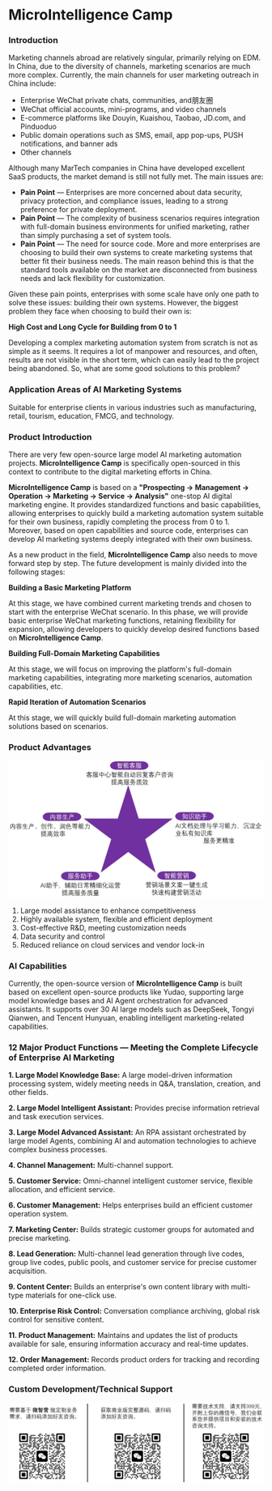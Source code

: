 # MicroIntelligence Camp

### Introduction
Marketing channels abroad are relatively singular, primarily relying on EDM. In China, due to the diversity of channels, marketing scenarios are much more complex. Currently, the main channels for user marketing outreach in China include:

- Enterprise WeChat private chats, communities, and朋友圈
- WeChat official accounts, mini-programs, and video channels
- E-commerce platforms like Douyin, Kuaishou, Taobao, JD.com, and Pinduoduo
- Public domain operations such as SMS, email, app pop-ups, PUSH notifications, and banner ads
- Other channels

Although many MarTech companies in China have developed excellent SaaS products, the market demand is still not fully met. The main issues are:

- **Pain Point** — Enterprises are more concerned about data security, privacy protection, and compliance issues, leading to a strong preference for private deployment.
- **Pain Point** — The complexity of business scenarios requires integration with full-domain business environments for unified marketing, rather than simply purchasing a set of system tools.
- **Pain Point** — The need for source code. More and more enterprises are choosing to build their own systems to create marketing systems that better fit their business needs. The main reason behind this is that the standard tools available on the market are disconnected from business needs and lack flexibility for customization.

Given these pain points, enterprises with some scale have only one path to solve these issues: building their own systems. However, the biggest problem they face when choosing to build their own is:

**High Cost and Long Cycle for Building from 0 to 1**

Developing a complex marketing automation system from scratch is not as simple as it seems. It requires a lot of manpower and resources, and often, results are not visible in the short term, which can easily lead to the project being abandoned. So, what are some good solutions to this problem?

### Application Areas of AI Marketing Systems

Suitable for enterprise clients in various industries such as manufacturing, retail, tourism, education, FMCG, and technology.

### Product Introduction
There are very few open-source large model AI marketing automation projects. **MicroIntelligence Camp** is specifically open-sourced in this context to contribute to the digital marketing efforts in China.

**MicroIntelligence Camp** is based on a **"Prospecting -> Management -> Operation -> Marketing -> Service -> Analysis"** one-stop AI digital marketing engine. It provides standardized functions and basic capabilities, allowing enterprises to quickly build a marketing automation system suitable for their own business, rapidly completing the process from 0 to 1. Moreover, based on open capabilities and source code, enterprises can develop AI marketing systems deeply integrated with their own business.

As a new product in the field, **MicroIntelligence Camp** also needs to move forward step by step. The future development is mainly divided into the following stages:

**Building a Basic Marketing Platform**

At this stage, we have combined current marketing trends and chosen to start with the enterprise WeChat scenario. In this phase, we will provide basic enterprise WeChat marketing functions, retaining flexibility for expansion, allowing developers to quickly develop desired functions based on **MicroIntelligence Camp**.

**Building Full-Domain Marketing Capabilities**

At this stage, we will focus on improving the platform's full-domain marketing capabilities, integrating more marketing scenarios, automation capabilities, etc.

**Rapid Iteration of Automation Scenarios**

At this stage, we will quickly build full-domain marketing automation solutions based on scenarios.

### Product Advantages

![Description](./docs/20250321150727.png)

1. Large model assistance to enhance competitiveness
2. Highly available system, flexible and efficient deployment
3. Cost-effective R&D, meeting customization needs
4. Data security and control
5. Reduced reliance on cloud services and vendor lock-in

### AI Capabilities

Currently, the open-source version of **MicroIntelligence Camp** is built based on excellent open-source products like Yudao, supporting large model knowledge bases and AI Agent orchestration for advanced assistants. It supports over 30 AI large models such as DeepSeek, Tongyi Qianwen, and Tencent Hunyuan, enabling intelligent marketing-related capabilities.

### 12 Major Product Functions — Meeting the Complete Lifecycle of Enterprise AI Marketing

**1. Large Model Knowledge Base:** A large model-driven information processing system, widely meeting needs in Q&A, translation, creation, and other fields.

**2. Large Model Intelligent Assistant:** Provides precise information retrieval and task execution services.

**3. Large Model Advanced Assistant:** An RPA assistant orchestrated by large model Agents, combining AI and automation technologies to achieve complex business processes.

**4. Channel Management:** Multi-channel support.

**5. Customer Service:** Omni-channel intelligent customer service, flexible allocation, and efficient service.

**6. Customer Management:** Helps enterprises build an efficient customer operation system.

**7. Marketing Center:** Builds strategic customer groups for automated and precise marketing.

**8. Lead Generation:** Multi-channel lead generation through live codes, group live codes, public pools, and customer service for precise customer acquisition.

**9. Content Center:** Builds an enterprise's own content library with multi-type materials for one-click use.

**10. Enterprise Risk Control:** Conversation compliance archiving, global risk control for sensitive content.

**11. Product Management:** Maintains and updates the list of products available for sale, ensuring information accuracy and real-time updates.

**12. Order Management:** Records product orders for tracking and recording completed order information.

### Custom Development/Technical Support

![Description](./docs/20250321173421.png)
